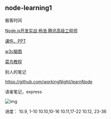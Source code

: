 ## node-learning1


极客时间

[ Node.js开发实战
杨浩 腾讯高级工程师]( )
	
	
[课件、PPT](https://github.com/geektime-geekbang/geek-nodejs)

[w3c脑图](https://naotu.baidu.com/file/2bd89de658a7163525d92d1d44196090)

[菜鸟教程](https://www.runoob.com/nodejs/nodejs-tutorial.html)



别人的笔记

https://github.com/workingNight/learnNode



语雀笔记，express


![img](https://static001.geekbang.org/resource/image/c1/a7/c1dcf0201b3b56a76a4f39464634fca7.jpg)

进度：
10.9, 1-10
10.10,10-16 
10.11,17-22
10.12, 23-36

